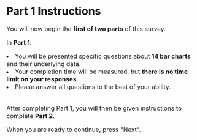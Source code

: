 # Part 1 Instructions

<div style="font-size: 16px; margin: auto;max-width: 1000px">

<p>You will now begin the <strong>first of two parts</strong> of this survey.</p>
<p>In <strong>Part 1</strong>:</p>
<li>You will be presented specific questions about <strong>14 bar charts</strong> and their underlying data.</li>
<li>Your completion time will be measured, but <strong>there is no time limit on your responses</strong>.</li>
<li>Please answer all questions to the best of your ability.</li>
<br>
<p>After completing Part 1, you will then be given instructions to complete <strong>Part 2</strong>.</p>
<p>When you are ready to continue, press "Next".</p>

</div>